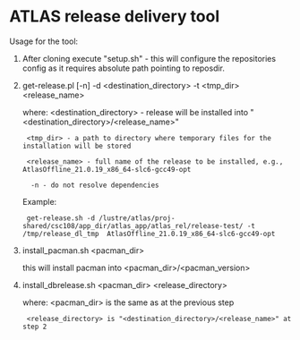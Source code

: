ATLAS release delivery tool
===============================

Usage for the tool: 

1) After cloning execute "setup.sh" - this will configure the repositories config as it requires absolute path pointing to reposdir.

2) get-release.pl [-n] -d <destination_directory> -t <tmp_dir> <release_name>

	where: <destination_directory> - release will be installed into "<destination_directory>/<release_name>"

		<tmp_dir> - a path to directory where temporary files for the installation will be stored

		<release_name> - full name of the release to be installed, e.g., AtlasOffline_21.0.19_x86_64-slc6-gcc49-opt

		 -n - do not resolve dependencies

	Example:
		
		get-release.sh -d /lustre/atlas/proj-shared/csc108/app_dir/atlas_app/atlas_rel/release-test/ -t /tmp/release_dl_tmp  AtlasOffline_21.0.19_x86_64-slc6-gcc49-opt
		

3) install_pacman.sh <pacman_dir>

	this will install pacman into <pacman_dir>/<pacman_version>

4) install_dbrelease.sh <pacman_dir> <release_directory> 

	where: <pacman_dir> is the same as at the previous step

		<release_directory> is "<destination_directory>/<release_name>" at step 2

